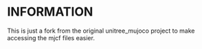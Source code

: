 # INFORMATION

This is just a fork from the original unitree_mujoco project to make accessing the mjcf files easier.